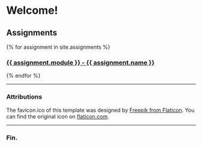 # Welcome!

## Assignments

{% for assignment in site.assignments %}
<a href="{{ assignment.url | relative_url }}">
  <h3>{{ assignment.module }} - {{ assignment.name }}</h3>
</a>
{% endfor %}

----

### Attributions

The favicon.ico of this template was designed by
[Freepik from Flaticon](https://www.flaticon.com/free-icons/art).
You can find the original icon on
[flaticon.com](https://www.flaticon.com/free-icon/art_1756752?term=art&page=1&position=38&origin=search&related_id=1756752).

---

### Fin.
